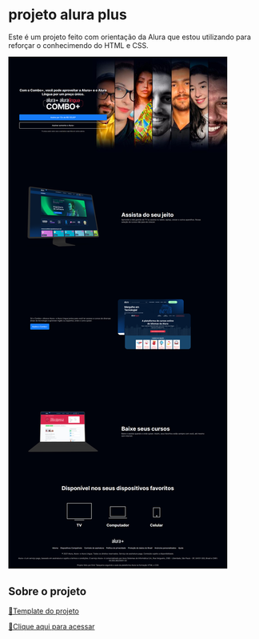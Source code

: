 # projeto alura plus

Este é um projeto feito com orientação da Alura que estou utilizando para reforçar o conhecimendo do HTML e CSS.

![preview](./img/preview.png)
 
## Sobre o projeto
[🎨Template do projeto](https://www.figma.com/file/ibWktwVpnog76rMYOdVhks/Dispondo-elementos-com-flexbox-e-grid)

[🔗Clique aqui para acessar](https://ngemir.github.io/projeto-alura-plus/)
